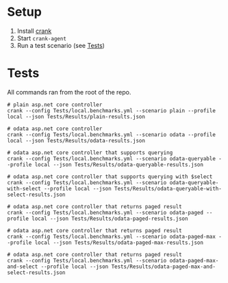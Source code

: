 # Setup

1. Install [crank](https://github.com/dotnet/crank/blob/main/docs/getting_started.md#installing-crank)
2. Start `crank-agent`
3. Run a test scenario (see [Tests](#tests))

# Tests

All commands ran from the root of the repo.

```shell
# plain asp.net core controller
crank --config Tests/local.benchmarks.yml --scenario plain --profile local --json Tests/Results/plain-results.json
```

```shell
# odata asp.net core controller
crank --config Tests/local.benchmarks.yml --scenario odata --profile local --json Tests/Results/odata-results.json
```

```shell
# odata asp.net core controller that supports querying
crank --config Tests/local.benchmarks.yml --scenario odata-queryable --profile local --json Tests/Results/odata-queryable-results.json
```

```shell
# odata asp.net core controller that supports querying with $select
crank --config Tests/local.benchmarks.yml --scenario odata-queryable-with-select --profile local --json Tests/Results/odata-queryable-with-select-results.json
```

```shell
# odata asp.net core controller that returns paged result
crank --config Tests/local.benchmarks.yml --scenario odata-paged --profile local --json Tests/Results/odata-paged-results.json
```

```shell
# odata asp.net core controller that returns paged result
crank --config Tests/local.benchmarks.yml --scenario odata-paged-max --profile local --json Tests/Results/odata-paged-max-results.json
```

```shell
# odata asp.net core controller that returns paged result
crank --config Tests/local.benchmarks.yml --scenario odata-paged-max-and-select --profile local --json Tests/Results/odata-paged-max-and-select-results.json
```
